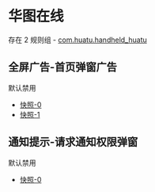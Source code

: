 # 华图在线

存在 2 规则组 - [com.huatu.handheld_huatu](/src/apps/com.huatu.handheld_huatu.ts)

## 全屏广告-首页弹窗广告

默认禁用

- [快照-0](https://i.gkd.li/i/12715702)
- [快照-1](https://i.gkd.li/i/12744973)

## 通知提示-请求通知权限弹窗

默认禁用

- [快照-0](https://i.gkd.li/i/12715719)
